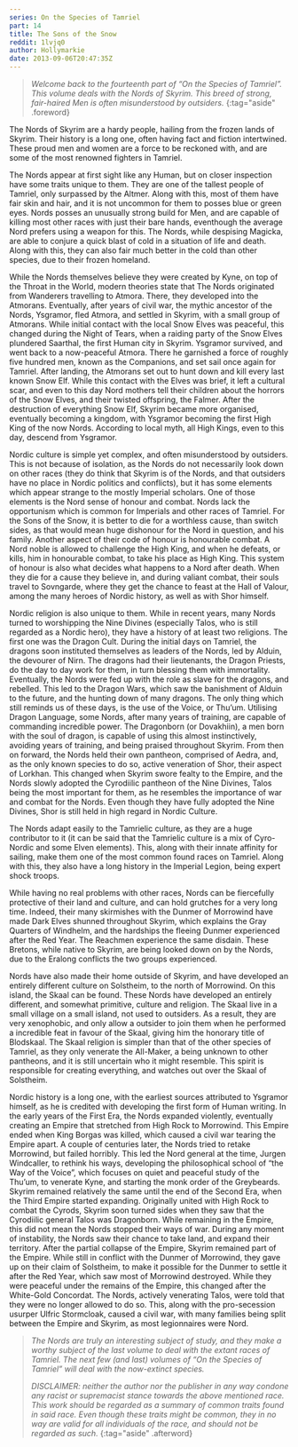 ```yaml
---
series: On the Species of Tamriel
part: 14
title: The Sons of the Snow
reddit: 1lvjq0
author: Hollymarkie
date: 2013-09-06T20:47:35Z
---
```


> *Welcome back to the fourteenth part of “On the Species of Tamriel”. This*
> *volume deals with the Nords of Skyrim. This breed of strong, fair-haired Men*
> *is often misunderstood by outsiders.*
{:tag="aside" .foreword}

The Nords of Skyrim are a hardy people, hailing from the frozen lands of Skyrim.
Their history is a long one, often having fact and fiction intertwined. These
proud men and women are a force to be reckoned with, and are some of the most
renowned fighters in Tamriel.

The Nords appear at first sight like any Human, but on closer inspection have
some traits unique to them. They are one of the tallest people of Tamriel, only
surpassed by the Altmer. Along with this, most of them have fair skin and hair,
and it is not uncommon for them to posses blue or green eyes. Nords posses an
unusually strong build for Men, and are capable of killing most other races with
just their bare hands, eventhough the average Nord prefers using a weapon for
this. The Nords, while despising Magicka, are able to conjure a quick blast of
cold in a situation of life and death. Along with this, they can also fair much
better in the cold than other species, due to their frozen homeland.

While the Nords themselves believe they were created by Kyne, on top of the
Throat in the World, modern theories state that The Nords originated from
Wanderers travelling to Atmora. There, they developed into the Atmorans.
Eventually, after years of civil war, the mythic ancestor of the Nords,
Ysgramor, fled Atmora, and settled in Skyrim, with a small group of Atmorans.
While initial contact with the local Snow Elves was peaceful, this changed
during the Night of Tears, when a raiding party of the Snow Elves plundered
Saarthal, the first Human city in Skyrim. Ysgramor survived, and went back to a
now-peaceful Atmora. There he garnished a force of roughly five hundred men,
known as the Companions, and set sail once again for Tamriel. After landing, the
Atmorans set out to hunt down and kill every last known Snow Elf. While this
contact with the Elves was brief, it left a cultural scar, and even to this day
Nord mothers tell their children about the horrors of the Snow Elves, and their
twisted offspring, the Falmer. After the destruction of everything Snow Elf,
Skyrim became more organised, eventually becoming a kingdom, with Ysgramor
becoming the first High King of the now Nords. According to local myth, all High
Kings, even to this day, descend from Ysgramor.

Nordic culture is simple yet complex, and often misunderstood by outsiders. This
is not because of isolation, as the Nords do not necessarily look down on other
races (they do think that Skyrim is of the Nords, and that outsiders have no
place in Nordic politics and conflicts), but it has some elements which appear
strange to the mostly Imperial scholars. One of those elements is the Nord sense
of honour and combat. Nords lack the opportunism which is common for Imperials
and other races of Tamriel. For the Sons of the Snow, it is better to die for a
worthless cause, than switch sides, as that would mean huge dishonour for the
Nord in question, and his family. Another aspect of their code of honour is
honourable combat. A Nord noble is allowed to challenge the High King, and when
he defeats, or kills, him in honourable combat, to take his place as High King.
This system of honour is also what decides what happens to a Nord after death.
When they die for a cause they believe in, and during valiant combat, their
souls travel to Sovngarde, where they get the chance to feast at the Hall of
Valour, among the many heroes of Nordic history, as well as with Shor himself.

Nordic religion is also unique to them. While in recent years, many Nords turned
to worshipping the Nine Divines (especially Talos, who is still regarded as a
Nordic hero), they have a history of at least two religions. The first one was
the Dragon Cult. During the initial days on Tamriel, the dragons soon instituted
themselves as leaders of the Nords, led by Alduin, the devourer of Nirn. The
dragons had their lieutenants, the Dragon Priests, do the day to day work for
them, in turn blessing them with immortality. Eventually, the Nords were fed up
with the role as slave for the dragons, and rebelled. This led to the Dragon
Wars, which saw the banishment of Alduin to the future, and the hunting down of
many dragons. The only thing which still reminds us of these days, is the use of
the Voice, or Thu’um. Utilising Dragon Language, some Nords, after many years of
training, are capable of commanding incredible power. The Dragonborn (or
Dovakhiin), a men born with the soul of dragon, is capable of using this almost
instinctively, avoiding years of training, and being praised throughout Skyrim.
From then on forward, the Nords held their own pantheon, comprised of Aedra,
and, as the only known species to do so, active veneration of Shor, their aspect
of Lorkhan. This changed when Skyrim swore fealty to the Empire, and the Nords
slowly adopted the Cyrodiilic pantheon of the Nine Divines, Talos being the most
important for them, as he resembles the importance of war and combat for the
Nords. Even though they have fully adopted the Nine Divines, Shor is still held
in high regard in Nordic Culture.

The Nords adapt easily to the Tamrielic culture, as they are a huge contributor
to it (it can be said that the Tamrielic culture is a mix of Cyro-Nordic and
some Elven elements). This, along with their innate affinity for sailing, make
them one of the most common found races on Tamriel. Along with this, they also
have a long history in the Imperial Legion, being expert shock troops.

While having no real problems with other races, Nords can be fiercefully
protective of their land and culture, and can hold grutches for a very long
time. Indeed, their many skirmishes with the Dunmer of Morrowind have made Dark
Elves shunned throughout Skyrim, which explains the Gray Quarters of Windhelm,
and the hardships the fleeing Dunmer experienced after the Red Year. The
Reachmen experience the same disdain. These Bretons, while native to Skyrim, are
being looked down on by the Nords, due to the Eralong conflicts the two groups
experienced.

Nords have also made their home outside of Skyrim, and have developed an
entirely different culture on Solstheim, to the north of Morrowind. On this
island, the Skaal can be found. These Nords have developed an entirely
different, and somewhat primitive, culture and religion. The Skaal live in a
small village on a small island, not used to outsiders. As a result, they are
very xenophobic, and only allow a outsider to join them when he performed a
incredible feat in favour of the Skaal, giving him the honorary title of
Blodskaal. The Skaal religion is simpler than that of the other species of
Tamriel, as they only venerate the All-Maker, a being unknown to other
pantheons, and it is still uncertain who it might resemble. This spirit is
responsible for creating everything, and watches out over the Skaal of
Solstheim.

Nordic history is a long one, with the earliest sources attributed to Ysgramor
himself, as he is credited with developing the first form of Human writing. In
the early years of the First Era, the Nords expanded violently, eventually
creating an Empire that stretched from High Rock to Morrowind. This Empire ended
when King Borgas was killed, which caused a civil war tearing the Empire apart.
A couple of centuries later, the Nords tried to retake Morrowind, but failed
horribly. This led the Nord general at the time, Jurgen Windcaller, to rethink
his ways, developing the philosophical school of “the Way of the Voice”, which
focuses on quiet and peaceful study of the Thu’um, to venerate Kyne, and
starting the monk order of the Greybeards. Skyrim remained relatively the same
until the end of the Second Era, when the Third Empire started expanding.
Originally united with High Rock to combat the Cyrods, Skyrim soon turned sides
when they saw that the Cyrodiilic general Talos was Dragonborn. While remaining
in the Empire, this did not mean the Nords stopped their ways of war. During any
moment of instability, the Nords saw their chance to take land, and expand their
territory. After the partial collapse of the Empire, Skyrim remained part of the
Empire. While still in conflict with the Dunmer of Morrowind, they gave up on
their claim of Solstheim, to make it possible for the Dunmer to settle it after
the Red Year, which saw most of Morrowind destroyed. While they were peaceful
under the remains of the Empire, this changed after the White-Gold Concordat.
The Nords, actively venerating Talos, were told that they were no longer allowed
to do so. This, along with the pro-secession usurper Ulfric Stormcloak, caused a
civil war, with many families being split between the Empire and Skyrim, as most
legionnaires were Nord.

> *The Nords are truly an interesting subject of study, and they make a worthy*
> *subject of the last volume to deal with the extant races of Tamriel. The*
> *next few (and last) volumes of “On the Species of Tamriel” will deal with*
> *the now-extinct species.*
>
> *DISCLAIMER: neither the author nor the publisher in any way condone any*
> *racist or supremacist stance towards the above mentioned race. This work*
> *should be regarded as a summary of common traits found in said race. Even*
> *though these traits might be common, they in no way are valid for all*
> *individuals of the race, and should not be regarded as such.*
{:tag="aside" .afterword}
